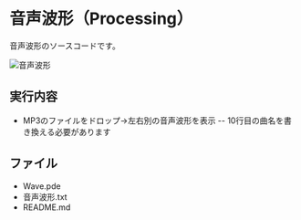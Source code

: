 # 音声波形（Processing）
音声波形のソースコードです。

![音声波形](https://user-images.githubusercontent.com/84171334/232210077-59644b8e-1843-4b4b-ab8b-2c0492b748c9.jpg)

## 実行内容
- MP3のファイルをドロップ→左右別の音声波形を表示
-- 10行目の曲名を書き換える必要があります

## ファイル
- Wave.pde
- 音声波形.txt
- README.md
